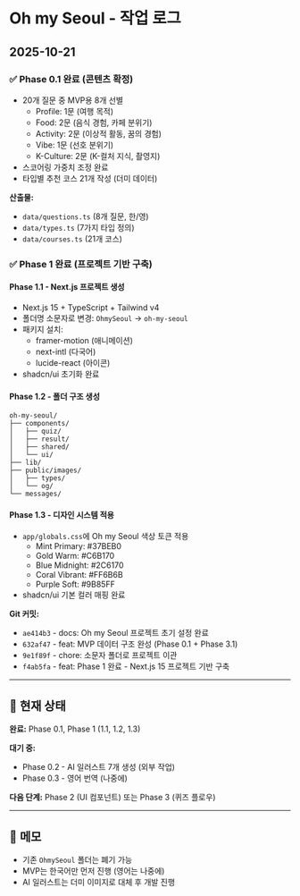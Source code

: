# Oh my Seoul - 작업 로그

## 2025-10-21

### ✅ Phase 0.1 완료 (콘텐츠 확정)
- 20개 질문 중 MVP용 8개 선별
  * Profile: 1문 (여행 목적)
  * Food: 2문 (음식 경험, 카페 분위기)
  * Activity: 2문 (이상적 활동, 꿈의 경험)
  * Vibe: 1문 (선호 분위기)
  * K-Culture: 2문 (K-컬처 지식, 촬영지)
- 스코어링 가중치 조정 완료
- 타입별 추천 코스 21개 작성 (더미 데이터)

**산출물:**
- `data/questions.ts` (8개 질문, 한/영)
- `data/types.ts` (7가지 타입 정의)
- `data/courses.ts` (21개 코스)

### ✅ Phase 1 완료 (프로젝트 기반 구축)

#### Phase 1.1 - Next.js 프로젝트 생성
- Next.js 15 + TypeScript + Tailwind v4
- 폴더명 소문자로 변경: `OhmySeoul` → `oh-my-seoul`
- 패키지 설치:
  * framer-motion (애니메이션)
  * next-intl (다국어)
  * lucide-react (아이콘)
- shadcn/ui 초기화 완료

#### Phase 1.2 - 폴더 구조 생성
```
oh-my-seoul/
├── components/
│   ├── quiz/
│   ├── result/
│   ├── shared/
│   └── ui/
├── lib/
├── public/images/
│   ├── types/
│   └── og/
└── messages/
```

#### Phase 1.3 - 디자인 시스템 적용
- `app/globals.css`에 Oh my Seoul 색상 토큰 적용
  * Mint Primary: #37BEB0
  * Gold Warm: #C6B170
  * Blue Midnight: #2C6170
  * Coral Vibrant: #FF6B6B
  * Purple Soft: #9B85FF
- shadcn/ui 기본 컬러 매핑 완료

**Git 커밋:**
- `ae414b3` - docs: Oh my Seoul 프로젝트 초기 설정 완료
- `632af47` - feat: MVP 데이터 구조 완성 (Phase 0.1 + Phase 3.1)
- `9e1f89f` - chore: 소문자 폴더로 프로젝트 이관
- `f4ab5fa` - feat: Phase 1 완료 - Next.js 15 프로젝트 기반 구축

---

## 🔄 현재 상태

**완료:** Phase 0.1, Phase 1 (1.1, 1.2, 1.3)

**대기 중:**
- Phase 0.2 - AI 일러스트 7개 생성 (외부 작업)
- Phase 0.3 - 영어 번역 (나중에)

**다음 단계:** Phase 2 (UI 컴포넌트) 또는 Phase 3 (퀴즈 플로우)

---

## 📝 메모

- 기존 `OhmySeoul` 폴더는 폐기 가능
- MVP는 한국어만 먼저 진행 (영어는 나중에)
- AI 일러스트는 더미 이미지로 대체 후 개발 진행
